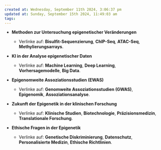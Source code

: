 ```yaml
---
created at: Wednesday, September 11th 2024, 3:06:37 pm
updated at: Sunday, September 15th 2024, 11:49:03 am
tags: 
---
```



- **Methoden zur Untersuchung epigenetischer Veränderungen**
    
    - Verlinke auf: **Bisulfit-Sequenzierung**, **ChIP-Seq**, **ATAC-Seq**, **Methylierungsarrays**.
- **KI in der Analyse epigenetischer Daten**
    
    - Verlinke auf: **Machine Learning**, **Deep Learning**, **Vorhersagemodelle**, **Big Data**.
- **Epigenomweite Assoziationsstudien (EWAS)**
    
    - Verlinke auf: **Genomweite Assoziationsstudien (GWAS)**, **Epigenomik**, **Assoziationsanalyse**.
- **Zukunft der Epigenetik in der klinischen Forschung**
    
    - Verlinke auf: **Klinische Studien**, **Biotechnologie**, **Präzisionsmedizin**, **Translationale Forschung**.
- **Ethische Fragen in der Epigenetik**
    
    - Verlinke auf: **Genetische Diskriminierung**, **Datenschutz**, **Personalisierte Medizin**, **Ethische Richtlinien**.